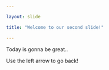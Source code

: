```yaml
---

layout: slide

title: "Welcome to our second slide!"

---
```


Today is gonna be great..

Use the left arrow to go back!
